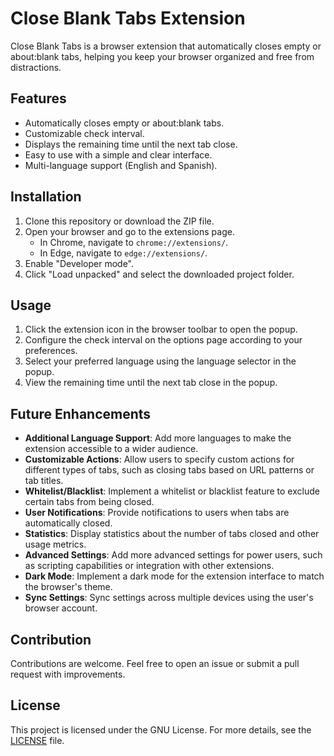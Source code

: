 # Close Blank Tabs Extension

Close Blank Tabs is a browser extension that automatically closes empty or about:blank tabs, helping you keep your browser organized and free from distractions.

## Features

- Automatically closes empty or about:blank tabs.
- Customizable check interval.
- Displays the remaining time until the next tab close.
- Easy to use with a simple and clear interface.
- Multi-language support (English and Spanish).

## Installation

1. Clone this repository or download the ZIP file.
2. Open your browser and go to the extensions page.
   - In Chrome, navigate to `chrome://extensions/`.
   - In Edge, navigate to `edge://extensions/`.
3. Enable "Developer mode".
4. Click "Load unpacked" and select the downloaded project folder.

## Usage

1. Click the extension icon in the browser toolbar to open the popup.
2. Configure the check interval on the options page according to your preferences.
3. Select your preferred language using the language selector in the popup.
4. View the remaining time until the next tab close in the popup.

## Future Enhancements

- **Additional Language Support**: Add more languages to make the extension accessible to a wider audience.
- **Customizable Actions**: Allow users to specify custom actions for different types of tabs, such as closing tabs based on URL patterns or tab titles.
- **Whitelist/Blacklist**: Implement a whitelist or blacklist feature to exclude certain tabs from being closed.
- **User Notifications**: Provide notifications to users when tabs are automatically closed.
- **Statistics**: Display statistics about the number of tabs closed and other usage metrics.
- **Advanced Settings**: Add more advanced settings for power users, such as scripting capabilities or integration with other extensions.
- **Dark Mode**: Implement a dark mode for the extension interface to match the browser's theme.
- **Sync Settings**: Sync settings across multiple devices using the user's browser account.

## Contribution

Contributions are welcome. Feel free to open an issue or submit a pull request with improvements.

## License

This project is licensed under the GNU License. For more details, see the [LICENSE](LICENSE) file.
